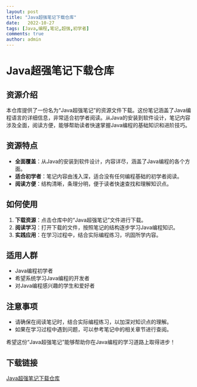 ```yaml
---
layout: post
title: "Java超强笔记下载仓库"
date:   2022-10-27
tags: [Java,编程,笔记,超强,初学者]
comments: true
author: admin
---
```

# Java超强笔记下载仓库

## 资源介绍

本仓库提供了一份名为“Java超强笔记”的资源文件下载。这份笔记涵盖了Java编程语言的详细信息，非常适合初学者阅读。从Java的安装到软件设计，笔记内容涉及全面，阅读方便，能够帮助读者快速掌握Java编程的基础知识和进阶技巧。

## 资源特点

- **全面覆盖**：从Java的安装到软件设计，内容详尽，涵盖了Java编程的各个方面。
- **适合初学者**：笔记内容由浅入深，适合没有任何编程基础的初学者阅读。
- **阅读方便**：结构清晰，条理分明，便于读者快速查找和理解知识点。

## 如何使用

1. **下载资源**：点击仓库中的“Java超强笔记”文件进行下载。
2. **阅读学习**：打开下载的文件，按照笔记的结构逐步学习Java编程知识。
3. **实践应用**：在学习过程中，结合实际编程练习，巩固所学内容。

## 适用人群

- Java编程初学者
- 希望系统学习Java编程的开发者
- 对Java编程感兴趣的学生和爱好者

## 注意事项

- 请确保在阅读笔记时，结合实际编程练习，以加深对知识点的理解。
- 如果在学习过程中遇到问题，可以参考笔记中的相关章节进行查阅。

希望这份“Java超强笔记”能够帮助你在Java编程的学习道路上取得进步！

## 下载链接

[Java超强笔记下载仓库](https://pan.quark.cn/s/21a1b5b8985c)